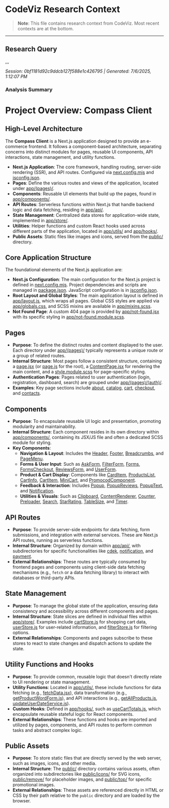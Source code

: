 # CodeViz Research Context

> **Note**: This file contains research context from CodeViz. Most recent contexts are at the bottom.

---

## Research Query

,,,

*Session: 0bf1181d92c9ddcb127f588e1c426795 | Generated: 7/6/2025, 1:12:07 PM*

### Analysis Summary

# Project Overview: Compass Client

## High-Level Architecture
The **Compass Client** is a Next.js application designed to provide an e-commerce frontend. It follows a component-based architecture, separating concerns into distinct modules for pages, reusable UI components, API interactions, state management, and utility functions.

*   **Next.js Application**: The core framework, handling routing, server-side rendering (SSR), and API routes. Configured via [next.config.mjs](next.config.mjs) and [jsconfig.json](jsconfig.json).
*   **Pages**: Define the various routes and views of the application, located under [app/(pages)/](app/(pages)/).
*   **Components**: Reusable UI elements that build up the pages, found in [app/components/](app/components/).
*   **API Routes**: Serverless functions within Next.js that handle backend logic and data fetching, residing in [app/api/](app/api/).
*   **State Management**: Centralized data stores for application-wide state, implemented in [app/store/](app/store/).
*   **Utilities**: Helper functions and custom React hooks used across different parts of the application, located in [app/utils/](app/utils/) and [app/hooks/](app/hooks/).
*   **Public Assets**: Static files like images and icons, served from the [public/](public/) directory.

## Core Application Structure
The foundational elements of the Next.js application are:
*   **Next.js Configuration**: The main configuration for the Next.js project is defined in [next.config.mjs](next.config.mjs). Project dependencies and scripts are managed in [package.json](package.json). JavaScript configuration is in [jsconfig.json](jsconfig.json).
*   **Root Layout and Global Styles**: The main application layout is defined in [app/layout.js](app/layout.js), which wraps all pages. Global CSS styles are applied via [app/globals.css](app/globals.css), and SCSS mixins are available in [app/mixins.scss](app/mixins.scss).
*   **Not Found Page**: A custom 404 page is provided by [app/not-found.jsx](app/not-found.jsx) with its specific styling in [app/not-found.module.scss](app/not-found.module.scss).

## Pages
*   **Purpose**: To define the distinct routes and content displayed to the user. Each directory under [app/(pages)/](app/(pages)/) typically represents a unique route or a group of related routes.
*   **Internal Structure**: Most pages follow a consistent structure, containing a [page.jsx](app/(pages)/about/page.jsx) (or [page.js](app/page.js) for the root), a [ContentPage.jsx](app/(pages)/about/ContentPage.jsx) for rendering the main content, and a [style.module.scss](app/(pages)/about/style.module.scss) for page-specific styling.
*   **Authentication Pages**: Pages related to user authentication (login, registration, dashboard, search) are grouped under [app/(pages)/(auth)/](app/(pages)/(auth)/).
*   **Examples**: Key page sections include [about](app/(pages)/about/), [catalog](app/(pages)/catalog/), [cart](app/(pages)/cart/), [checkout](app/(pages)/checkout/), and [contacts](app/(pages)/contacts/).

## Components
*   **Purpose**: To encapsulate reusable UI logic and presentation, promoting modularity and maintainability.
*   **Internal Structure**: Each component resides in its own directory within [app/components/](app/components/), containing its JSX/JS file and often a dedicated SCSS module for styling.
*   **Key Components**:
    *   **Navigation & Layout**: Includes the [Header](app/components/Header/), [Footer](app/components/Footer/), [Breadcrumbs](app/components/Breadcrumbs/), and [PageMenu](app/components/PageMenu/).
    *   **Forms & User Input**: Such as [AskForm](app/components/AskForm/), [FilterForm](app/components/FilterForm/), [Forms](app/components/Forms/), [FormsCheckout](app/components/FormsCheckout/), [ReviewsForm](app/components/ReviewsForm/), and [UserForm](app/components/UserForm/).
    *   **Product & Cart Display**: Components like [CardItem](app/components/CardItem/), [ProductsList](app/components/ProductsList/), [CartInfo](app/components/CartInfo/), [CartItem](app/components/CartItem/), [MiniCart](app/components/MiniCart/), and [PromocodComponent](app/components/PromocodComponent/).
    *   **Feedback & Interaction**: Includes [Popup](app/components/Popup/), [PopupReviews](app/components/PopupReviews/), [PopupText](app/components/PopupText/), and [Notification](app/components/Notification/).
    *   **Utilities & Visuals**: Such as [Clipboard](app/components/Clipboard/), [ContentRenderer](app/components/ContentRenderer/), [Counter](app/components/Counter/), [Preloader](app/components/Preloader/), [Search](app/components/Search/), [StarRating](app/components/StarRating/), [TableSize](app/components/TableSize/), and [Timer](app/components/Timer/).

## API Routes
*   **Purpose**: To provide server-side endpoints for data fetching, form submissions, and integration with external services. These are Next.js API routes, running as serverless functions.
*   **Internal Structure**: Organized by domain within [app/api/](app/api/), with subdirectories for specific functionalities like [cdek](app/api/cdek/), [notification](app/api/notification/), and [payment](app/api/payment/).
*   **External Relationships**: These routes are typically consumed by frontend pages and components using client-side data fetching mechanisms (e.g., `fetch` or a data fetching library) to interact with databases or third-party APIs.

## State Management
*   **Purpose**: To manage the global state of the application, ensuring data consistency and accessibility across different components and pages.
*   **Internal Structure**: State slices are defined in individual files within [app/store/](app/store/). Examples include [cartStore.js](app/store/cartStore.js) for shopping cart data, [userStore.js](app/store/userStore.js) for user-related information, and [filterStore.js](app/store/filterStore.js) for filtering options.
*   **External Relationships**: Components and pages subscribe to these stores to react to state changes and dispatch actions to update the state.

## Utility Functions and Hooks
*   **Purpose**: To provide common, reusable logic that doesn't directly relate to UI rendering or state management.
*   **Utility Functions**: Located in [app/utils/](app/utils/), these include functions for data fetching (e.g., [fetchData.jsx](app/utils/fetchData.jsx)), data transformation (e.g., [getProductWordForm.js](app/utils/getProductWordForm.js)), and API interactions (e.g., [getAllProducts.js](app/utils/getAllProducts.js), [updateUserDateService.js](app/utils/updateUserDateService.js)).
*   **Custom Hooks**: Defined in [app/hooks/](app/hooks/), such as [useCartTotals.js](app/hooks/useCartTotals.js), which encapsulate reusable stateful logic for React components.
*   **External Relationships**: These functions and hooks are imported and utilized by pages, components, and API routes to perform common tasks and abstract complex logic.

## Public Assets
*   **Purpose**: To store static files that are directly served by the web server, such as images, icons, and other media.
*   **Internal Structure**: The [public/](public/) directory contains various assets, often organized into subdirectories like [public/icons/](public/icons/) for SVG icons, [public/remove/](public/remove/) for placeholder images, and [public/top/](public/top/) for specific promotional images.
*   **External Relationships**: These assets are referenced directly in HTML or CSS by their path relative to the `public` directory and are loaded by the browser.


